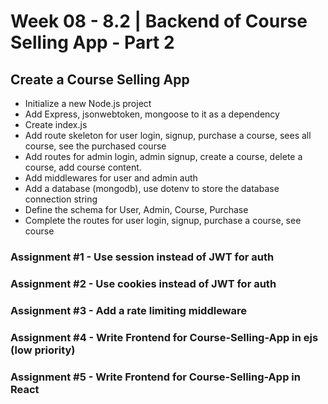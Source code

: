 # Week 08 - 8.2 | Backend of Course Selling App - Part 2
## Create a Course Selling App
- Initialize a new Node.js project
- Add Express, jsonwebtoken, mongoose to it as a dependency
- Create index.js
- Add route skeleton for user login, signup, purchase a course, sees all course, see the purchased course
- Add routes for admin login, admin signup, create a course, delete a course, add course content.
- Add middlewares for user and admin auth
- Add a database (mongodb), use dotenv to store the database connection string
- Define the schema for User, Admin, Course, Purchase
- Complete the routes for user login, signup, purchase a course, see course
### Assignment #1 - Use session instead of JWT for auth
### Assignment #2 - Use cookies instead of JWT for auth
### Assignment #3 - Add a rate limiting middleware
### Assignment #4 - Write Frontend for Course-Selling-App in ejs (low priority)
### Assignment #5 - Write Frontend for Course-Selling-App in React